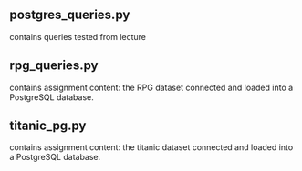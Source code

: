 ## postgres_queries.py
contains queries tested from lecture

## rpg_queries.py
contains assignment content: the RPG dataset connected and loaded into a PostgreSQL database.

## titanic_pg.py
contains assignment content: the titanic dataset
connected and loaded into a PostgreSQL database.